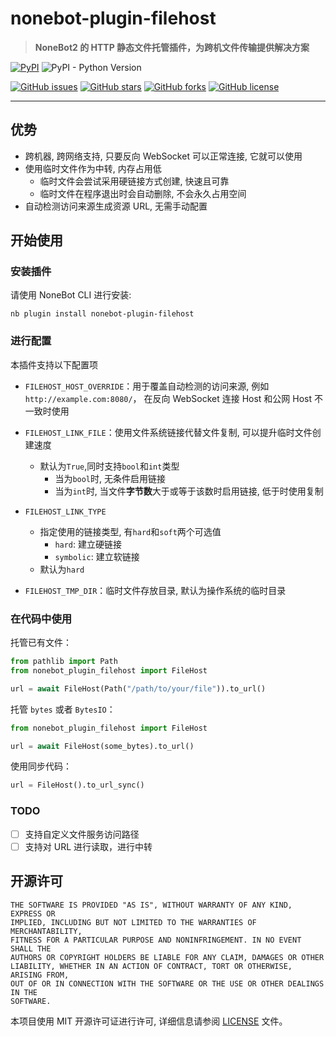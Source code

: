 # nonebot-plugin-filehost

> **NoneBot2 的 HTTP 静态文件托管插件，为跨机文件传输提供解决方案**

[![PyPI](https://img.shields.io/pypi/v/nonebot-plugin-filehost?style=for-the-badge)](https://pypi.org/project/nonebot-plugin-filehost/)
![PyPI - Python Version](https://img.shields.io/pypi/pyversions/nonebot-plugin-filehost?style=for-the-badge)

[![GitHub issues](https://img.shields.io/github/issues/nonebot/plugin-filehost)](https://github.com/nonebot/plugin-filehost/issues)
[![GitHub stars](https://img.shields.io/github/stars/nonebot/plugin-filehost)](https://github.com/nonebot/plugin-filehost/stargazers)
[![GitHub forks](https://img.shields.io/github/forks/nonebot/plugin-filehost)](https://github.com/nonebot/plugin-filehost/network)
[![GitHub license](https://img.shields.io/github/license/nonebot/plugin-filehost)](https://github.com/nonebot/plugin-filehost/blob/main/LICENSE)

---

## 优势

- 跨机器, 跨网络支持, 只要反向 WebSocket 可以正常连接, 它就可以使用
- 使用临时文件作为中转, 内存占用低
  - 临时文件会尝试采用硬链接方式创建, 快速且可靠
  - 临时文件在程序退出时会自动删除, 不会永久占用空间
- 自动检测访问来源生成资源 URL, 无需手动配置

## 开始使用

### 安装插件

请使用 NoneBot CLI 进行安装:

```shell
nb plugin install nonebot-plugin-filehost
```

### 进行配置

本插件支持以下配置项

- `FILEHOST_HOST_OVERRIDE`：用于覆盖自动检测的访问来源, 例如 `http://example.com:8080/`， 在反向 WebSocket 连接 Host 和公网 Host 不一致时使用
- `FILEHOST_LINK_FILE`：使用文件系统链接代替文件复制, 可以提升临时文件创建速度

  - 默认为`True`,同时支持`bool`和`int`类型
    - 当为`bool`时, 无条件启用链接
    - 当为`int`时, 当文件**字节数**大于或等于该数时启用链接, 低于时使用复制

- `FILEHOST_LINK_TYPE`

  - 指定使用的链接类型, 有`hard`和`soft`两个可选值
    - `hard`: 建立硬链接
    - `symbolic`: 建立软链接
  - 默认为`hard`

- `FILEHOST_TMP_DIR`：临时文件存放目录, 默认为操作系统的临时目录

### 在代码中使用

托管已有文件：

```python
from pathlib import Path
from nonebot_plugin_filehost import FileHost

url = await FileHost(Path("/path/to/your/file")).to_url()
```

托管 `bytes` 或者 `BytesIO`：

```python
from nonebot_plugin_filehost import FileHost

url = await FileHost(some_bytes).to_url()
```

使用同步代码：

```python
url = FileHost().to_url_sync()
```

### TODO

- [ ] 支持自定义文件服务访问路径
- [ ] 支持对 URL 进行读取，进行中转

## 开源许可

    THE SOFTWARE IS PROVIDED "AS IS", WITHOUT WARRANTY OF ANY KIND, EXPRESS OR
    IMPLIED, INCLUDING BUT NOT LIMITED TO THE WARRANTIES OF MERCHANTABILITY,
    FITNESS FOR A PARTICULAR PURPOSE AND NONINFRINGEMENT. IN NO EVENT SHALL THE
    AUTHORS OR COPYRIGHT HOLDERS BE LIABLE FOR ANY CLAIM, DAMAGES OR OTHER
    LIABILITY, WHETHER IN AN ACTION OF CONTRACT, TORT OR OTHERWISE, ARISING FROM,
    OUT OF OR IN CONNECTION WITH THE SOFTWARE OR THE USE OR OTHER DEALINGS IN THE
    SOFTWARE.

本项目使用 MIT 开源许可证进行许可, 详细信息请参阅 [LICENSE](./LICENSE) 文件。
